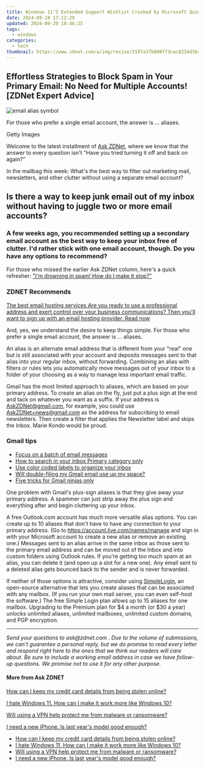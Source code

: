 ```yaml
---
title: Windows 11'S Extended Support Wishlist Crushed by Microsoft Quiet Announcement | DigitalWorld Daily
date: 2024-09-18 17:12:29
updated: 2024-09-20 10:46:25
tags:
  - windows
categories:
  - tech
thumbnail: https://www.zdnet.com/a/img/resize/3197a37b900ff3cac8234d3b49d1e18d0200738d/2023/11/16/7fe15a96-71ed-48fc-bdc4-6642ecb9bbc5/hourglass-computer-gettyimages-951888450.jpg?width=278&height=156&fit=crop&auto=webp
---
```


## Effortless Strategies to Block Spam in Your Primary Email: No Need for Multiple Accounts![ZDNet Expert Advice]

![email alias symbol](https://www.zdnet.com/a/img/resize/031cb5dfd0c839cb6034aefed24379a084295458/2022/06/15/fd216892-97a3-4886-b449-d9130444b717/gettyimages-465070386-email-alias.jpg?auto=webp&width=1280)

For those who prefer a single email account, the answer is ... aliases. 

Getty Images

Welcome to the latest installment of [Ask ZDNet](https://www.zdnet.com/blog/ask-zdnet/#link={%22role%22:%22standard%22,%22href%22:%22https://www.zdnet.com/blog/ask-zdnet/%22,%22target%22:%22%5Fblank%22,%22absolute%22:%22%22,%22linkText%22:%22Ask%20ZDNet%22}), where we know that the answer to every question isn't "Have you tried turning it off and back on again?" 

In the mailbag this week: What's the best way to filter out marketing mail, newsletters, and other clutter without using a separate email account? 

## Is there a way to keep junk email out of my inbox without having to juggle two or more email accounts? 

### A few weeks ago, you recommended setting up a secondary email account as the best way to keep your inbox free of clutter. I'd rather stick with one email account, though. Do you have any options to recommend? 

For those who missed the earlier Ask ZDNet column, here's a quick refresher: ["I'm drowning in spam! How do I make it stop?"](https://www.zdnet.com/article/im-drowning-in-spam-how-do-i-make-it-stop-ask-zdnet/) 

### **ZDNET** Recommends

[The best email hosting services Are you ready to use a professional address and exert control over your business communications? Then you'll want to sign up with an email hosting provider.  Read now](https://www.zdnet.com/article/best-email-hosting/)

And, yes, we understand the desire to keep things simple. For those who prefer a single email account, the answer is ... aliases. 

An alias is an alternate email address that is different from your "real" one but is still associated with your account and deposits messages sent to that alias into your regular inbox, without forwarding. Combining an alias with filters or rules lets you automatically move messages out of your inbox to a folder of your choosing as a way to manage less important email traffic. 

Gmail has the most limited approach to aliases, which are based on your primary address. To create an alias on the fly, just put a plus sign at the end and tack on whatever you want as a suffix. If your address is AskZDNet@gmail.com, for example, you could use AskZDNet+news@gmail.com as the address for subscribing to email newsletters. Then create a filter that applies the Newsletter label and skips the Inbox. Marie Kondo would be proud. 

### Gmail tips

* [Focus on a batch of email messages](https://www.zdnet.com/article/gmail-a-very-cool-trick-for-focusing-on-a-batch-of-email-messages/)
* [How to search in your inbox Primary category only](https://www.zdnet.com/article/gmail-quick-tip-how-to-search-in-your-inbox-primary-category-only/)
* [Use color coded labels to organize your inbox](https://www.zdnet.com/article/gmail-quick-tip-use-color-coded-labels-to-add-organization-to-your-inbox/)
* [Will double-filing my Gmail email use up my space?](https://www.zdnet.com/article/will-double-filing-my-gmail-email-use-up-my-space/)
* [Five tricks for Gmail ninjas only](https://www.zdnet.com/article/five-secret-tricks-only-serious-gmail-ninjas-need-to-know/)

One problem with Gmail's plus-sign aliases is that they give away your primary address. A spammer can just strip away the plus sign and everything after and begin cluttering up your inbox. 

A free Outlook.com account has much more versatile alias options. You can create up to 10 aliases that don't have to have any connection to your primary address. (Go to <https://account.live.com/names/manage> and sign in with your Microsoft account to create a new alias or remove an existing one.) Messages sent to an alias arrive in the same inbox as those sent to the primary email address and can be moved out of the Inbox and into custom folders using Outlook rules. If you're getting too much spam at an alias, you can delete it (and open up a slot for a new one). Any email sent to a deleted alias gets bounced back to the sender and is never forwarded. 

If neither of those options is attractive, consider using [SimpleLogin](https://simplelogin.io/pricing/), an open-source alternative that lets you create aliases that can be associated with any mailbox. (If you run your own mail server, you can even self-host the software.) The free Simple Login plan allows up to 15 aliases for one mailbox. Upgrading to the Premium plan for $4 a month (or $30 a year) unlocks unlimited aliases, unlimited mailboxes, unlimited custom domains, and PGP encryption. 

---

_Send your questions to_ _ask@zdnet.com_ _. Due to the volume of submissions, we can't guarantee a personal reply, but we do promise to read every letter and respond right here to the ones that we think our readers will care about. Be sure to include a working email address in case we have follow-up questions. We promise not to use it for any other purpose._ 

#### More from Ask **ZDNET**

[How can I keep my credit card details from being stolen online?](https://www.zdnet.com/article/how-can-i-keep-my-credit-card-details-from-being-stolen-online-ask-zdnet/ "How can I keep my credit card details from being stolen online?")

[I hate Windows 11\. How can I make it work more like Windows 10?](https://www.zdnet.com/article/hate-windows-11-heres-how-to-make-it-work-more-like-windows-10/ "I hate Windows 11. How can I make it work more like Windows 10?")

[Will using a VPN help protect me from malware or ransomware?](https://www.zdnet.com/article/will-using-a-vpn-help-protect-me-from-malware-or-ransomware/ "Will using a VPN help protect me from malware or ransomware?")

[I need a new iPhone. Is last year's model good enough?](https://www.zdnet.com/article/i-need-a-new-iphone-is-last-years-model-good-enough-ask-zdnet/ "I need a new iPhone. Is last year's model good enough?")

* [How can I keep my credit card details from being stolen online?](https://www.zdnet.com/article/how-can-i-keep-my-credit-card-details-from-being-stolen-online-ask-zdnet/ "How can I keep my credit card details from being stolen online?")
* [I hate Windows 11\. How can I make it work more like Windows 10?](https://www.zdnet.com/article/hate-windows-11-heres-how-to-make-it-work-more-like-windows-10/ "I hate Windows 11. How can I make it work more like Windows 10?")
* [Will using a VPN help protect me from malware or ransomware?](https://www.zdnet.com/article/will-using-a-vpn-help-protect-me-from-malware-or-ransomware/ "Will using a VPN help protect me from malware or ransomware?")
* [I need a new iPhone. Is last year's model good enough?](https://www.zdnet.com/article/i-need-a-new-iphone-is-last-years-model-good-enough-ask-zdnet/ "I need a new iPhone. Is last year's model good enough?")

<ins class="adsbygoogle"
     style="display:block"
     data-ad-format="autorelaxed"
     data-ad-client="ca-pub-7571918770474297"
     data-ad-slot="1223367746"></ins>



<ins class="adsbygoogle"
     style="display:block"
     data-ad-client="ca-pub-7571918770474297"
     data-ad-slot="8358498916"
     data-ad-format="auto"
     data-full-width-responsive="true"></ins>

